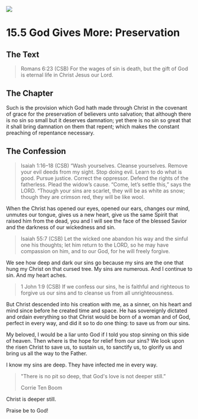 <img class="intro-right" src="/images/art-1689.png">

# 15.5 God Gives More: Preservation

## The Text

>Romans 6:23 (CSB) For the wages of sin is death, but the gift of God is eternal life in Christ Jesus our Lord.

## The Chapter

Such is the provision which God hath made through Christ in the covenant of grace for the preservation of believers unto salvation; that although there is no sin so small but it deserves damnation; yet there is no sin so great that it shall bring damnation on them that repent; which makes the constant preaching of repentance necessary.

## The Confession

>Isaiah 1:16–18 (CSB) “Wash yourselves. Cleanse yourselves. Remove your evil deeds from my sight. Stop doing evil. Learn to do what is good. Pursue justice. Correct the oppressor. Defend the rights of the fatherless. Plead the widow’s cause. “Come, let’s settle this,” says the LORD. “Though your sins are scarlet, they will be as white as snow; though they are crimson red, they will be like wool.

When the Christ has opened our eyes, opened our ears, changes our mind, unmutes our tongue, gives us a new heart, give us the same Spirit that raised him from the dead, you and I will see the face of the blessed Savior and the darkness of our wickedness and sin.

>Isaiah 55:7 (CSB) Let the wicked one abandon his way and the sinful one his thoughts; let him return to the LORD, so he may have compassion on him, and to our God, for he will freely forgive.

We see how deep and dark our sins go because my sins are the one that hung my Christ on that cursed tree. My sins are numerous. And I continue to sin. And my heart aches. 

>1 John 1:9 (CSB) If we confess our sins, he is faithful and righteous to forgive us our sins and to cleanse us from all unrighteousness.

But Christ descended into his creation with me, as a sinner, on his heart and mind since before he created time and space. He has sovereignly dictated and ordain everything so that Christ would be born of a woman and of God, perfect in every way, and did it so to do one thing: to save us from our sins.

My beloved, I would be a liar unto God if I told you stop sinning on this side of heaven. Then where is the hope for relief from our sins? We look upon the risen Christ to save us, to sustain us, to sanctify us, to glorify us and bring us all the way to the Father.

I know my sins are deep. They have infected me in every way.

>"There is no pit so deep, that God's love is not deeper still.”
>
>Corrie Ten Boom

Christ is deeper still.

Praise be to God!